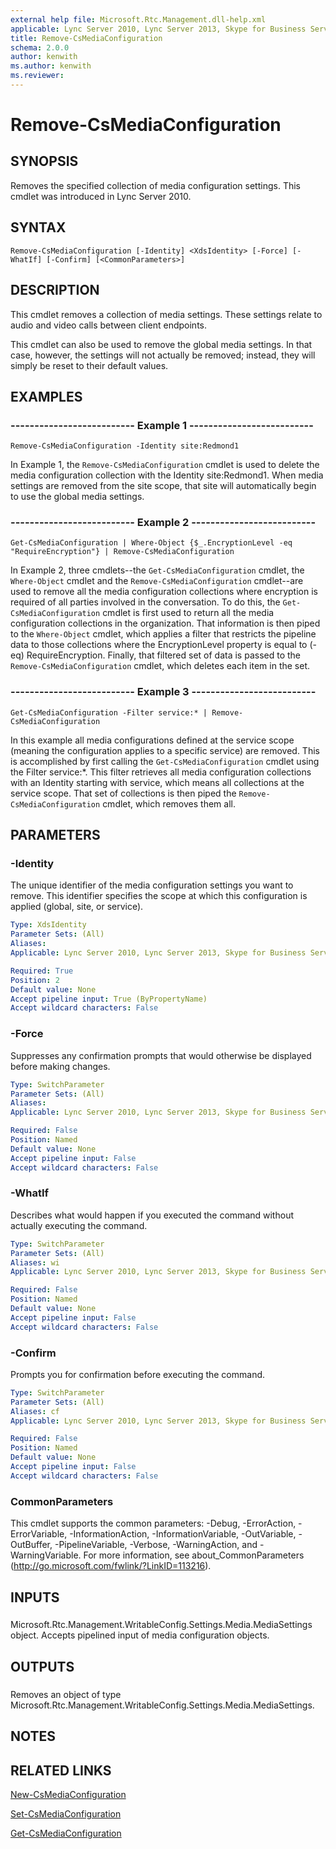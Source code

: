 ```yaml
---
external help file: Microsoft.Rtc.Management.dll-help.xml
applicable: Lync Server 2010, Lync Server 2013, Skype for Business Server 2015, Skype for Business Server 2019
title: Remove-CsMediaConfiguration
schema: 2.0.0
author: kenwith
ms.author: kenwith
ms.reviewer:
---
```


# Remove-CsMediaConfiguration

## SYNOPSIS
Removes the specified collection of media configuration settings.
This cmdlet was introduced in Lync Server 2010.


## SYNTAX

```
Remove-CsMediaConfiguration [-Identity] <XdsIdentity> [-Force] [-WhatIf] [-Confirm] [<CommonParameters>]
```

## DESCRIPTION
This cmdlet removes a collection of media settings.
These settings relate to audio and video calls between client endpoints.

This cmdlet can also be used to remove the global media settings.
In that case, however, the settings will not actually be removed; instead, they will simply be reset to their default values.


## EXAMPLES

### -------------------------- Example 1 --------------------------
```
Remove-CsMediaConfiguration -Identity site:Redmond1
```

In Example 1, the `Remove-CsMediaConfiguration` cmdlet is used to delete the media configuration collection with the Identity site:Redmond1.
When media settings are removed from the site scope, that site will automatically begin to use the global media settings.


### -------------------------- Example 2 --------------------------
```
Get-CsMediaConfiguration | Where-Object {$_.EncryptionLevel -eq "RequireEncryption"} | Remove-CsMediaConfiguration
```

In Example 2, three cmdlets--the `Get-CsMediaConfiguration` cmdlet, the `Where-Object` cmdlet and the `Remove-CsMediaConfiguration` cmdlet--are used to remove all the media configuration collections where encryption is required of all parties involved in the conversation.
To do this, the `Get-CsMediaConfiguration` cmdlet is first used to return all the media configuration collections in the organization.
That information is then piped to the `Where-Object` cmdlet, which applies a filter that restricts the pipeline data to those collections where the EncryptionLevel property is equal to (-eq) RequireEncryption.
Finally, that filtered set of data is passed to the `Remove-CsMediaConfiguration` cmdlet, which deletes each item in the set.


### -------------------------- Example 3 --------------------------
```
Get-CsMediaConfiguration -Filter service:* | Remove-CsMediaConfiguration
```

In this example all media configurations defined at the service scope (meaning the configuration applies to a specific service) are removed.
This is accomplished by first calling the `Get-CsMediaConfiguration` cmdlet using the Filter service:*.
This filter retrieves all media configuration collections with an Identity starting with service, which means all collections at the service scope.
That set of collections is then piped the `Remove-CsMediaConfiguration` cmdlet, which removes them all.


## PARAMETERS

### -Identity
The unique identifier of the media configuration settings you want to remove.
This identifier specifies the scope at which this configuration is applied (global, site, or service).

```yaml
Type: XdsIdentity
Parameter Sets: (All)
Aliases: 
Applicable: Lync Server 2010, Lync Server 2013, Skype for Business Server 2015, Skype for Business Server 2019

Required: True
Position: 2
Default value: None
Accept pipeline input: True (ByPropertyName)
Accept wildcard characters: False
```

### -Force
Suppresses any confirmation prompts that would otherwise be displayed before making changes.

```yaml
Type: SwitchParameter
Parameter Sets: (All)
Aliases: 
Applicable: Lync Server 2010, Lync Server 2013, Skype for Business Server 2015, Skype for Business Server 2019

Required: False
Position: Named
Default value: None
Accept pipeline input: False
Accept wildcard characters: False
```

### -WhatIf
Describes what would happen if you executed the command without actually executing the command.

```yaml
Type: SwitchParameter
Parameter Sets: (All)
Aliases: wi
Applicable: Lync Server 2010, Lync Server 2013, Skype for Business Server 2015, Skype for Business Server 2019

Required: False
Position: Named
Default value: None
Accept pipeline input: False
Accept wildcard characters: False
```

### -Confirm
Prompts you for confirmation before executing the command.

```yaml
Type: SwitchParameter
Parameter Sets: (All)
Aliases: cf
Applicable: Lync Server 2010, Lync Server 2013, Skype for Business Server 2015, Skype for Business Server 2019

Required: False
Position: Named
Default value: None
Accept pipeline input: False
Accept wildcard characters: False
```

### CommonParameters
This cmdlet supports the common parameters: -Debug, -ErrorAction, -ErrorVariable, -InformationAction, -InformationVariable, -OutVariable, -OutBuffer, -PipelineVariable, -Verbose, -WarningAction, and -WarningVariable. For more information, see about_CommonParameters (http://go.microsoft.com/fwlink/?LinkID=113216).

## INPUTS

###  
Microsoft.Rtc.Management.WritableConfig.Settings.Media.MediaSettings object.
Accepts pipelined input of media configuration objects.

## OUTPUTS

###  
Removes an object of type Microsoft.Rtc.Management.WritableConfig.Settings.Media.MediaSettings.

## NOTES

## RELATED LINKS

[New-CsMediaConfiguration](New-CsMediaConfiguration.md)

[Set-CsMediaConfiguration](Set-CsMediaConfiguration.md)

[Get-CsMediaConfiguration](Get-CsMediaConfiguration.md)

